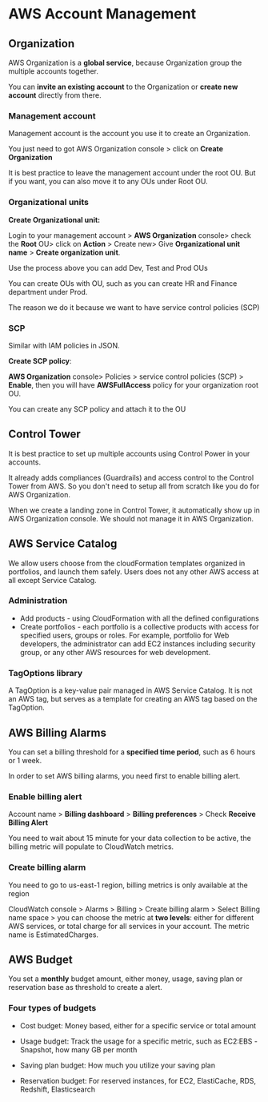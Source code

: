 # AWS Account Management

## Organization 

AWS Organization is a **global service**, because Organization group the multiple accounts together.

You can **invite an existing account** to the Organization or **create new account** directly from there. 

### Management account

Management account is the account you use it to create an Organization. 

You just need to got AWS Organization console > click on **Create Organization**

It is best practice to leave the management account under the root OU. But if you want, you can also move it to any OUs under Root OU.

### Organizational units

**Create Organizational unit:**

Login to your management account > **AWS Organization** console> check the **Root** OU> click on **Action** > Create new> Give **Organizational unit name** > **Create organization unit**.

Use the process above you can add Dev, Test and Prod OUs

You can create OUs with OU, such as you can create HR and Finance department under Prod.

The reason we do it because we want to have service control policies (SCP)

### SCP

Similar with IAM policies in JSON.

**Create SCP policy**:

**AWS Organization** console> Policies > service control policies (SCP) > **Enable**, then you will have **AWSFullAccess** policy for your organization root OU. 

You can create any SCP policy and attach it to the OU

## Control Tower

It is best practice to set up multiple accounts using Control Power in your accounts. 

It already adds compliances (Guardrails) and access control to the Control Tower from AWS. So you don't need to setup all from scratch like you do for AWS Organization. 

When we create a landing zone in Control Tower, it automatically show up in AWS Organization console. We should not manage it in AWS Organization.

## AWS Service Catalog

We allow users choose from the cloudFormation templates organized in portfolios, and launch them safely. Users does not any other AWS access at all except Service Catalog.

### Administration

* Add products - using CloudFormation with all the defined configurations
* Create portfolios - each portfolio is a collective products with access for specified users, groups or roles. For example, portfolio for Web developers, the administrator can add EC2 instances including security group, or any other AWS resources for web development.

### TagOptions library

A TagOption is a key-value pair managed in AWS Service Catalog. It is not an AWS tag, but serves as a template for creating an AWS tag based on the TagOption.

## AWS Billing Alarms

You can set a billing threshold for a **specified time period**, such as 6 hours or 1 week. 

In order to set AWS billing alarms, you need first to enable billing alert.

### Enable billing alert 

Account name > **Billing dashboard** > **Billing preferences** > Check **Receive Billing Alert**

You need to wait about 15 minute for your data collection to be active, the billing metric will populate to CloudWatch metrics.

### Create billing alarm

You need to go to us-east-1 region, billing metrics is only available at the region

CloudWatch console > Alarms > Billing > Create billing alarm > Select Billing name space > you can choose the metric at **two levels**:  either for different AWS services, or total charge for all services in your account. The metric name is EstimatedCharges.

## AWS Budget

You set a **monthly** budget amount, either money, usage, saving plan or reservation base as threshold to create a alert. 

### Four types of budgets

* Cost budget: Money based, either for a specific service or total amount

* Usage budget: Track the usage for a specific metric, such as EC2:EBS -Snapshot, how many GB per month

* Saving plan budget: How much you utilize your saving plan

* Reservation budget: For reserved instances, for EC2, ElastiCache, RDS, Redshift, Elasticsearch
